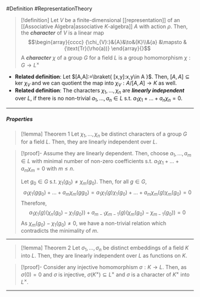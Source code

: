 #Definition #RepresentationTheory 

> [!definition]
> Let $V$ be a finite-dimensional [[representation]] of an [[Associative Algebra|associative $K$-algebra]] $A$ with action $\rho$. Then, the ***character*** of $V$ is a linear map $$\begin{array}{cccc} {\chi_{V}:}&{A}&\to&{K}\\&{a} &\mapsto & {\text{Tr}(\rho(a))} \end{array}{}$$
> A ***character*** $\chi$ of a group $G$ for a field $L$ is a group homomorphism $\chi:G\to L^\times$
- **Related definition**: Let $[A,A]:=\braket{ [x,y]:x,y\in A }$. Then, $[A,A]\subseteq \text{ker }\chi_{V}$ and we can quotient the map into $\chi_{V}:A / [A,A]\to K$ as well.
- **Related definition**: The characters $\chi_{1},\dots,\chi_{n}$ are ***linearly independent*** over $L$, if there is no non-trivial $a_{1},\dots,a_{n}\in L$ s.t. $a_{1}\chi_{1}+\dots+a_{n}\chi_{n}=0$.
---
##### Properties
> [!lemma] Theorem 1
> Let $\chi_{1},\dots,\chi_{n}$ be distinct characters of a group $G$ for a field $L$. Then, they are linearly independent over $L$.

> [!proof]-
> Assume they are linearly dependent. Then, choose $a_{1},\dots,a_{m}\in L$ with minimal number of non-zero coefficients s.t. $a_{1}\chi_{1}+\dots+a_{m}\chi_{m}=0$ with $m\leq n$.
> 
> Let $g_{0}\in G$ s.t. $\chi_{1}(g_{0})\neq \chi_{m}(g_{0})$. Then, for all $g\in G$, $$a_{1}\chi_{1}(g g_{0})+\dots+a_{m}\chi_{m}(g g_{0})=a_{1}\chi_{1}(g)\chi_{1}(g_{0})+\dots+a_m\chi_{m}(g)\chi_{m}(g_{0})=0$$Therefore, $$a_{1}\chi_{1}(g)(\chi_{n}(g_{0})-\chi_{1}(g_{0}))+a_{m-1}\chi_{m-1}(g)(\chi_{m}(g_{0})-\chi_{m-1}(g_{0}))=0$$As $\chi_{m}(g_{0})-\chi_{1}(g_{0})\neq 0$, we have a non-trivial relation which contradicts the minimality of $m$.
---
> [!lemma] Theorem 2
> Let $\sigma_{1},\dots,\sigma_{n}$ be distinct embeddings of a field $K$ into $L$. Then, they are linearly independent over $L$ as functions on $K$. 

> [!proof]-
> Consider any injective homomorphism $\sigma:K\to L$. Then, as $\sigma(0)=0$ and $\sigma$ is injective, $\sigma(K^\times)\subseteq L^\times$ and $\sigma$ is a character of $K^\times$ into $L^\times$. 
---
